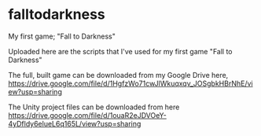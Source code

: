 # falltodarkness
My first game; "Fall to Darkness"

Uploaded here are the scripts that I've used for my first game "Fall to Darkness"

The full, built game can be downloaded from my Google Drive here, 
https://drive.google.com/file/d/1HgfzWo71cwJlWkuqxqv_JOSgbkHBrNhE/view?usp=sharing

The Unity project files can be downloaded from here
https://drive.google.com/file/d/1ouaR2eJDVOeY-4yDfldy6elueL6q165L/view?usp=sharing

